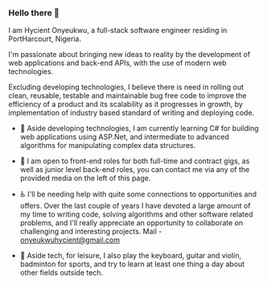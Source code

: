 ### Hello there 👋

I am Hycient Onyeukwu, a full-stack software engineer residing in PortHarcourt, Nigeria.

I'm passionate about bringing new ideas to reality by the development of web applications and back-end APIs, with the use of modern web technologies.

Excluding developing technologies, I believe there is need in rolling out clean, reusable, testable and maintainable bug free code to improve the efficiency of a product and its scalability as it progresses in growth, by implementation of industry based standard of writing and deploying code. 

- 🌴 Aside developing technologies, I am currently learning C# for building web applications using ASP.Net, and intermediate to advanced algorithms for manipulating complex data structures.

- 🚪 I am open to front-end roles for both full-time and contract gigs, as well as junior level back-end roles, you can contact me via any of the provided media on the left of this page.

- ♿ I'll be needing help with quite some connections to opportunities and offers. Over the last couple of years I have devoted a large amount of my time to writing code, solving algorithms and other software related problems, and I'll really appreciate an opportunity to collaborate on challenging and interesting projects. Mail - onyeukwuhycient@gmail.com

- 🏸 Aside tech, for leisure, I also play the keyboard, guitar and violin, badminton for sports, and try to learn at least one thing a day about other fields outside tech.
